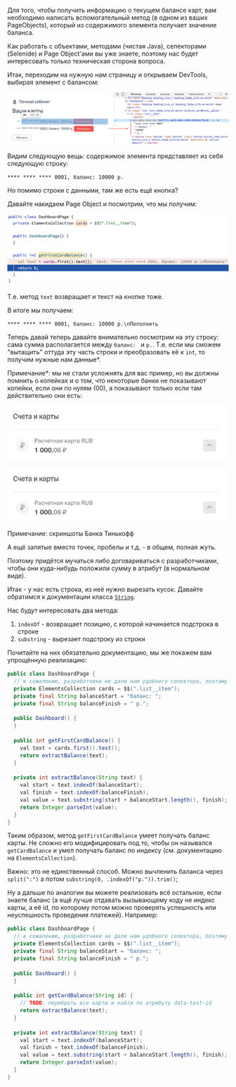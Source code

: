 Для того, чтобы получить информацию о текущем балансе карт, вам необходимо написать вспомогательный метод (в одном из ваших PageObjects), который из содержимого элемента получает значение баланса.

Как работать с объектами, методами (чистая Java), селекторами (Selenide) и Page Object'ами вы уже знаете, поэтому нас будет интересовать только техническая сторона вопроса.

Итак, переходим на нужную нам страницу и открываем DevTools, выбирая элемент с балансом:

![](pic/DOM.png)

Видим следующую вещь: содержимое элемента представляет из себя следующую строку:

```
**** **** **** 0001, баланс: 10000 р.
```

Но помимо строки с данными, там же есть ещё кнопка?

Давайте накидаем Page Object и посмотрим, что мы получим:

![](pic/text.png)

Т.е. метод `text` возвращает и текст на кнопке тоже.

В итоге мы получаем:
```
**** **** **** 0001, баланс: 10000 р.\nПополнить
```

Теперь давай теперь давайте внимательно посмотрим на эту строку: сама сумма располагается между `баланс: ` и `р.`. Т.е. если мы сможем "вытащить" оттуда эту часть строки и преобразовать её к `int`, то получим нужные нам данные*.

Примечание*: мы не стали усложнять для вас пример, но вы должны помнить о копейках и о том, что некоторые банки не показывают копейки, если они по нулям (00), а показывают только если там действительно они есть:

![](pic/with-kopecks.png)

![](pic/with-kopecks.png)

Примечание: скриншоты Банка Тинькофф

А ещё запятые вместо точек, пробелы и т.д. - в общем, полная жуть.

Поэтому придётся мучаться либо договариваться с разработчиками, чтобы они куда-нибудь положили сумму в атрибут (в нормальном виде).

Итак - у нас есть строка, из неё нужно вырезать кусок. Давайте обратимся к документации класса [`String`](https://docs.oracle.com/en/java/javase/11/docs/api/java.base/java/lang/String.html).

Нас будут интересовать два метода:
1. `indexOf` - возвращает позицию, с которой начинается подстрока в строке
1. `substring` - вырезает подстроку из строки 

Почитайте на них обязательно документацию, мы же покажем вам упрощённую реализацию:
```java
public class DashboardPage {
  // к сожалению, разработчики не дали нам удобного селектора, поэтому так
  private ElementsCollection cards = $$(".list__item");
  private final String balanceStart = "баланс: ";
  private final String balanceFinish = " р.";

  public Dashboard() {
  }

  public int getFirstCardBalance() {
    val text = cards.first().text();
    return extractBalance(text);
  }

  private int extractBalance(String text) {
    val start = text.indexOf(balanceStart);
    val finish = text.indexOf(balanceFinish);
    val value = text.substring(start + balanceStart.length(), finish);
    return Integer.parseInt(value);
  }
}
```

Таким образом, метод `getFirstCardBalance` умеет получать баланс карты. Не сложно его модифицировать под то, чтобы он назывался `getCardBalance` и умел получать баланс по индексу (см. документацию на `ElementsCollection`).

Важно: это не единственный способ. Можно вычленить баланса через `split(":")` а потом `substring(0, .indexOf("р.")).trim()`;

Ну а дальше по аналогии вы можете реализовать всё остальное, если знаете баланс (а ещё лучше отдавать вызывающему коду не индекс карты, а её id, по которому потом можно проверять успешность или неуспешность проведения платежей). Например:

```java
public class DashboardPage {
  // к сожалению, разработчики не дали нам удобного селектора, поэтому так
  private ElementsCollection cards = $$(".list__item");
  private final String balanceStart = "баланс: ";
  private final String balanceFinish = " р.";

  public Dashboard() {
  }

  public int getCardBalance(String id) {
    // TODO: перебрать все карты и найти по атрибуту data-test-id
    return extractBalance(text);
  }

  private int extractBalance(String text) {
    val start = text.indexOf(balanceStart);
    val finish = text.indexOf(balanceFinish);
    val value = text.substring(start + balanceStart.length(), finish);
    return Integer.parseInt(value);
  }
}
```
